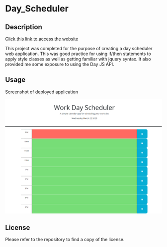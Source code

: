 # Day_Scheduler

## Description

[Click this link to access the website](https://greg-pfeifer.github.io/day_scheduler)

This project was completed for the purpose of creating a day scheduler web application. This was good practice for using if/then statements to apply style classes as well as getting familiar with jquery syntax. It also provided me some exposure to using the Day JS API. 

## Usage

Screenshot of deployed application

![Deployed application screenshot](./assets/Website_screenshot.png)

## License

Please refer to the repository to find a copy of the license.
